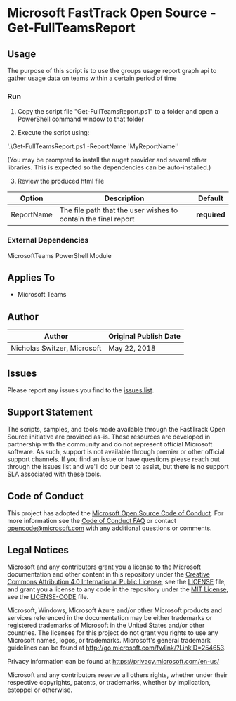 # Microsoft FastTrack Open Source - Get-FullTeamsReport

## Usage

The purpose of this script is to use the groups usage report graph api to gather usage data on teams within a certain period of time

### Run

1. Copy the script file "Get-FullTeamsReport.ps1" to a folder and open a PowerShell command window to that folder

2. Execute the script using:

'.\Get-FullTeamsReport.ps1 -ReportName 'MyReportName''

(You may be prompted to install the nuget provider and several other libraries. This is expected so the dependencies can be auto-installed.)

3. Review the produced html file

|Option|Description|Default
|----|--------------------------|--------------------------
|ReportName|The file path that the user wishes to contain the final report|**required**


### External Dependencies

MicrosoftTeams PowerShell Module

## Applies To

- Microsoft Teams

## Author

|Author|Original Publish Date
|----|--------------------------
|Nicholas Switzer, Microsoft|May 22, 2018|

## Issues

Please report any issues you find to the [issues list](../../../../issues).

## Support Statement

The scripts, samples, and tools made available through the FastTrack Open Source initiative are provided as-is. These resources are developed in partnership with the community and do not represent official Microsoft software. As such, support is not available through premier or other official support channels. If you find an issue or have questions please reach out through the issues list and we'll do our best to assist, but there is no support SLA associated with these tools.

## Code of Conduct

This project has adopted the [Microsoft Open Source Code of Conduct](https://opensource.microsoft.com/codeofconduct/).
For more information see the [Code of Conduct FAQ](https://opensource.microsoft.com/codeofconduct/faq/) or
contact [opencode@microsoft.com](mailto:opencode@microsoft.com) with any additional questions or comments.

## Legal Notices

Microsoft and any contributors grant you a license to the Microsoft documentation and other content
in this repository under the [Creative Commons Attribution 4.0 International Public License](https://creativecommons.org/licenses/by/4.0/legalcode),
see the [LICENSE](https://github.com/Microsoft/FastTrack/blob/master/LICENSE) file, and grant you a license to any code in the repository under the [MIT License](https://opensource.org/licenses/MIT), see the
[LICENSE-CODE](https://github.com/Microsoft/FastTrack/blob/master/LICENSE-CODE) file.

Microsoft, Windows, Microsoft Azure and/or other Microsoft products and services referenced in the documentation
may be either trademarks or registered trademarks of Microsoft in the United States and/or other countries.
The licenses for this project do not grant you rights to use any Microsoft names, logos, or trademarks.
Microsoft's general trademark guidelines can be found at http://go.microsoft.com/fwlink/?LinkID=254653.

Privacy information can be found at https://privacy.microsoft.com/en-us/

Microsoft and any contributors reserve all others rights, whether under their respective copyrights, patents,
or trademarks, whether by implication, estoppel or otherwise.
